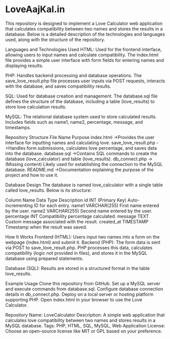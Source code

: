 # LoveAajKal.in

This repository is designed to implement a Love Calculator web application that calculates compatibility between two names and stores the results in a database. Below is a detailed description of the technologies and languages used, along with the structure of the repository.

Languages and Technologies Used
HTML:
  Used for the frontend interface, allowing users to input names and calculate compatibility.
  The index.html file provides a simple user interface with form fields for entering names and displaying results.

PHP:
  Handles backend processing and database operations.
  The save_love_result.php file processes user inputs via POST requests, interacts with the database, and saves compatibility results.

SQL:
  Used for database creation and management.
  The database.sql file defines the structure of the database, including a table (love_results) to store love calculation results.

MySQL:
  The relational database system used to store calculated results.
  Includes fields such as name1, name2, percentage, message, and timestamps.

Repository Structure
  File Name	Purpose
  index.html ->Provides the user interface for inputting names and calculating love.
  save_love_result.php ->Handles form submissions, calculates love percentage, and saves data into the database.
  database.sql ->Contains SQL commands to create the database (love_calculator) and table (love_results).
  db_connect.php ->(Missing content) Likely used for establishing the connection to the MySQL database.
  README.md	->Documentation explaining the purpose of the project and how to use it.

Database Design
  The database is named love_calculator with a single table called love_results. Below is its structure:

Column Name	Data Type	Description
id	INT (Primary Key)	Auto-incrementing ID for each entry.
name1	VARCHAR(255)	First name entered by the user.
name2	VARCHAR(255)	Second name entered by the user.
percentage	INT	Compatibility percentage calculated.
message	TEXT	Custom message associated with the result.
created_at	TIMESTAMP	Timestamp when the result was saved.

How It Works
Frontend (HTML):
Users input two names into a form on the webpage (index.html) and submit it.
Backend (PHP):
  The form data is sent via POST to save_love_result.php.
  PHP processes this data, calculates compatibility (logic not provided in files), and stores it in the MySQL database using prepared statements.

Database (SQL):
  Results are stored in a structured format in the table love_results.

Example Usage
  Clone this repository from GitHub.
  Set up a MySQL server and execute commands from database.sql.
  Configure database connection details in db_connect.php.
  Deploy on a local server or hosting platform supporting PHP.
  Open index.html in your browser to use the Love Calculator.

Repository Name: LoveCalculator
Description: A simple web application that calculates love compatibility between two names and stores results in a MySQL database.
Tags: PHP, HTML, SQL, MySQL, Web Application
License: Choose an open-source license like MIT or GPL based on your preference.

